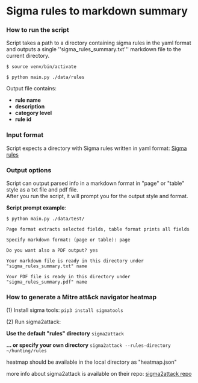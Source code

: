 # Sigma rules to markdown summary


### How to run the script
Script takes a path to a directory containing sigma rules in the yaml format and outputs a single ''sigma_rules_summary.txt''' markdown file to the current directory.


<code>$ source venv/bin/activate </code>

<code>$ python main.py ./data/rules </code>

Output file contains:
- **rule name**
- **description** 
- **category level**
- **rule id**

### Input format
Script expects a directory with Sigma rules written in yaml format: [Sigma rules](https://github.com/SigmaHQ/sigma) 

### Output options
Script can output parsed info in a  markdown format in "page" or "table" style as a txt file and pdf file.  
After you run the script, it will prompt you for the output style and format.  


**Script prompt example**:


`$ python main.py ./data/test/`

`Page format extracts selected fields, table format prints all fields`

`Specify markdown format: (page or table): page`

`Do you want also a PDF output? yes`

`Your markdown file is ready in this directory under "sigma_rules_summary.txt" name`

`Your PDF file is ready in this directory under "sigma_rules_summary.pdf" name`

### How to generate a Mitre att&ck navigator heatmap
(1) Install sigma tools: `pip3 install sigmatools`

(2) Run sigma2attack:

**Use the default "rules" directory**
 `sigma2attack`

**... or specify your own directory**
`sigma2attack --rules-directory ~/hunting/rules`

heatmap should be available in the local directory as "heatmap.json"

more info about sigma2attack is available on their repo: [sigma2attack repo](https://github.com/SigmaHQ/sigma#sigma2attack)
